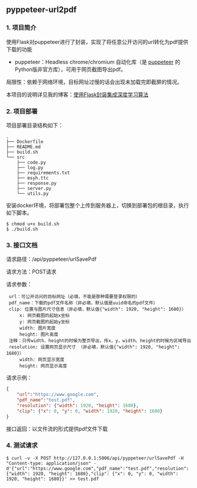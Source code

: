 ## pyppeteer-url2pdf

### 1. 项目简介

使用Flask对puppeteer进行了封装，实现了将任意公开访问的url转化为pdf提供下载的功能

- puppeteer：Headless chrome/chromium 自动化库（是 [puppeteer](https://github.com/puppeteer/puppeteer) 的Python版非官方库），可用于网页截图导出pdf。

局限性：依赖于网络环境，目标网址过慢的话会出现未加载完即截屏的情况。

本项目的说明详见我的博客：[使用Flask封装集成深度学习算法](https://www.eula.club/blogs/使用Flask封装集成深度学习算法.html)

### 2. 项目部署

项目部署目录结构如下：

```
.
├── Dockerfile
├── README.md
├── build.sh
└── src
    ├── code.py
    ├── log.py
    ├── requirements.txt
    ├── msyh.ttc
    ├── response.py
    ├── server.py
    └── utils.py
```

安装docker环境，将部署包整个上传到服务器上，切换到部署包的根目录，执行如下脚本。

```
$ chmod u+x build.sh
$ ./build.sh
```

### 3. 接口文档

请求路径：/api/pyppeteer/urlSavePdf

请求方法：POST请求

请求参数：

```
 url：可公开访问的目标网址（必填，不能是那种需要登录权限的）
 pdf_name：下载的pdf文件名称（非必填，默认值是uuid命名的pdf文件）
 clip: 位置与图片尺寸信息（非必填，默认值{"width": 1920, "height": 1680}）
     x: 网页截图的起始x坐标
     y: 网页截图的起始y坐标
     width: 图片宽度
     height: 图片高度
 注释：只传width、height的时候为整页导出，传x，y，width、height的时候为区域导出
 resolution: 设置网页显示尺寸 （非必填，默认值{"width": 1920, "height": 1680}）
     width: 网页显示宽度
     height: 网页显示高度
```

请求示例：

```json
{
    "url":"https://www.google.com",
    "pdf_name":"test.pdf",
    "resolution": {"width": 1920, "height": 1680},
    "clip": {"x": 0, "y": 0, "width": 1920, "height": 1680}
}
```

接口返回：以文件流的形式提供pdf文件下载

### 4. 测试请求

```
$ curl -v -X POST http://127.0.0.1:5006/api/pyppeteer/urlSavePdf -H "Content-type: application/json" -d'{"url":"https://www.google.com","pdf_name":"test.pdf","resolution": {"width": 1920, "height": 1680},"clip": {"x": 0, "y": 0, "width": 1920, "height": 1680}}' >> test.pdf
```
